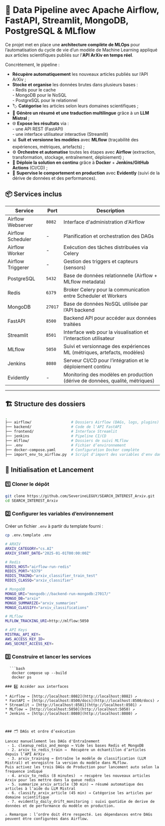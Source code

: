# 🚀 Data Pipeline avec Apache Airflow, FastAPI, Streamlit, MongoDB, PostgreSQL & MLflow

Ce projet met en place une **architecture complète de MLOps** pour l’automatisation du cycle de vie d’un modèle de Machine Learning appliqué aux articles scientifiques publiés sur l’**API ArXiv en temps réel**.

Concrètement, le pipeline :

-  **Récupère automatiquement** les nouveaux articles publiés sur l’API ArXiv ;  
-  **Stocke et organise** les données brutes dans plusieurs bases :  
            - Redis pour le cache  
            - MongoDB pour le NoSQL  
            - PostgreSQL pour le relationnel  
- 🏷️ **Catégorise** les articles selon leurs domaines scientifiques ;  
- 📝 **Génère un résumé et une traduction multilingue** grâce à un **LLM Mistral** ;  
- 🌐 **Expose les résultats** via :  
            - une API REST (FastAPI)  
            - une interface utilisateur interactive (Streamlit)  
- 📊 **Suit et versionne les modèles** avec **MLflow** (traçabilité des expériences, métriques, artefacts) ;  
- ⚙️ **Orchestre et automatise** toutes les étapes avec **Airflow** (extraction, transformation, stockage, entraînement, déploiement) ;  
- 🚀 **Déploie la solution en continu** grâce à **Docker** + **Jenkins/GitHub Actions** (CI/CD) ;  
- 👀 **Supervise le comportement en production** avec **Evidently** (suivi de la dérive de données et des performances).  


## 📦 Services inclus

| Service               | Port    | Description |
|-----------------------|---------|-------------|
| Airflow Webserver     | `8082`  | Interface d'administration d'Airflow |
| Airflow Scheduler     | -       | Planification et orchestration des DAGs |
| Airflow Worker        | -       | Exécution des tâches distribuées via Celery |
| Airflow Triggerer     | -       | Gestion des triggers et capteurs (sensors) |
| PostgreSQL            | `5432`  | Base de données relationnelle (Airflow + MLflow metadata) |
| Redis                 | `6379`  | Broker Celery pour la communication entre Scheduler et Workers |
| MongoDB               | `27017` | Base de données NoSQL utilisée par l’API backend |
| FastAPI               | `8500`  | Backend API pour accéder aux données traitées |
| Streamlit             | `8501`  | Interface web pour la visualisation et l’interaction utilisateur |
| MLflow                | `5050`  | Suivi et versionnage des expériences ML (métriques, artefacts, modèles) |
| Jenkins               | `8080`  | Serveur CI/CD pour l’intégration et le déploiement continu |
| Evidently             | -       | Monitoring des modèles en production (dérive de données, qualité, métriques) |

---

## 🏗️ Structure des dossiers

```bash
.
├── airflow/                  # Dossiers Airflow (DAGs, logs, plugins)
├── backend/                  # Code de l'API FastAPI
├── frontend/                 # Interface Streamlit
├── jenkins                   # Pipeline CI/CD 
├── mlflow/                   # Dossiers de suivi MLflow
├── .env                      # Fichier d’environnement
├── docker-compose.yaml       # Configuration Docker complète
├── import_env_to_airflow.py  # Script d'import des variables d'env dans Airflow

```

## 🚀 Initialisation et Lancement

### 1️⃣ Cloner le dépôt
```bash
git clone https://github.com/SeverineLEGUY/SEARCH_INTEREST_Arxiv.git
cd SEARCH_INTEREST_Arxiv
```

### 2️⃣ Configurer les variables d’environnement

Créer un fichier `.env` à partir du template fourni :  
```bash
cp .env.template .env

# ARXIV
ARXIV_CATEGORY="cs.AI"
ARXIV_START_DATE="2025-01-01T00:00:00Z"

# Redis
REDIS_HOST="airflow-run-redis"
REDIS_PORT="6379"
REDIS_TRAINQ="arxiv_classifier_train_test"
REDIS_CLASSQ="arxiv_classifier"

# MongoDB
MONGO_URI="mongodb://backend-run-mongodb:27017/"
MONGO_DB="arxiv"
MONGO_SUMMARIZE="arxiv_summaries"
MONGO_CLASSIFY="arxiv_classifications"

# MLflow
MLFLOW_TRACKING_URI=http://mlflow:5050

# API Keys
MISTRAL_API_KEY=
AWS_ACCESS_KEY_ID=
AWS_SECRET_ACCESS_KEY=

```
### 3️⃣ Construire et lancer les services
      ```bash
       docker compose up --build
       docker ps
  ```     
### 4️⃣ Accéder aux interfaces

* Airflow → [http://localhost:8082](http://localhost:8082) ↗️
* FastAPI → [http://localhost:8500/docs](http://localhost:8500/docs) ↗️
* Streamlit → [http://localhost:8501](http://localhost:8501) ↗️
* MLflow → [http://localhost:5050](http://localhost:5050) ↗️
* Jenkins → [http://localhost:8080](http://localhost:8080) ↗️



### 🗂️ DAGs et ordre d’exécution

Lancez manuellement les DAGs d'Entraînement 
   - 1. cleanup_redis_and_mongo → Vide les bases Redis et MongoDB
   - 2. arxiv_to_redis_train →  Récupère un échantillon d’articles depuis l’API ArXiv
   - 3. arxiv_training → Entraîne le modèle de classification (LLM Mistral) et enregistre la version du modèle dans MLflow.  
Puis activez les trois DAGs de Production pour lancement auto selon la frequence indiqué
   - 4. arxiv_to_redis (8 minutes)  → recupère les nouveaux articles Arxiv pour les mettre dans la queue redis
   - 5. summarize_arxiv_article (30 min) → résumé automatique des articles à l’aide du LLM Mistral
   - 6. classify_arxiv_article (45 min) → Catégorise les articles par domaine scientifique 
   - 7. evidently_daily_drift_monitoring : suivi quotidie de derive de données et de performance du modèle en production.  

⚠️ Remarque : l’ordre doit être respecté. Les dépendances entre DAGs peuvent être configurées dans Airflow.
